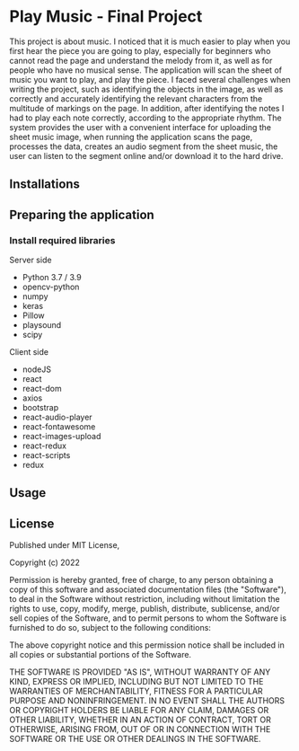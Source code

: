 # Play Music - Final Project
This project is about music. I noticed that it is much easier to play when you first hear the piece you are going to play, especially for beginners who cannot read the page and understand the melody from it, as well as for people who have no musical sense.
The application will scan the sheet of music you want to play, and play the piece.
I faced several challenges when writing the project, such as identifying the objects in the image, as well as correctly and accurately identifying the relevant characters from the multitude of markings on the page. In addition, after identifying the notes I had to play each note correctly, according to the appropriate rhythm.
The system provides the user with a convenient interface for uploading the sheet music image, when running the application scans the page, processes the data, creates an audio segment from the sheet music, the user can listen to the segment online and/or download it to the hard drive.

## Installations
## Preparing the application


### Install required libraries

Server side
- Python 3.7 / 3.9
- opencv-python
- numpy
- keras
- Pillow
- playsound
- scipy

Client side
- nodeJS
- react
- react-dom
- axios
- bootstrap
- react-audio-player
- react-fontawesome
- react-images-upload
- react-redux
- react-scripts
- redux


## Usage




## License

Published under MIT License,

Copyright (c) 2022

Permission is hereby granted, free of charge, to any person obtaining a copy
of this software and associated documentation files (the "Software"), to deal
in the Software without restriction, including without limitation the rights
to use, copy, modify, merge, publish, distribute, sublicense, and/or sell
copies of the Software, and to permit persons to whom the Software is
furnished to do so, subject to the following conditions:

The above copyright notice and this permission notice shall be included in all
copies or substantial portions of the Software.

THE SOFTWARE IS PROVIDED "AS IS", WITHOUT WARRANTY OF ANY KIND, EXPRESS OR
IMPLIED, INCLUDING BUT NOT LIMITED TO THE WARRANTIES OF MERCHANTABILITY,
FITNESS FOR A PARTICULAR PURPOSE AND NONINFRINGEMENT. IN NO EVENT SHALL THE
AUTHORS OR COPYRIGHT HOLDERS BE LIABLE FOR ANY CLAIM, DAMAGES OR OTHER
LIABILITY, WHETHER IN AN ACTION OF CONTRACT, TORT OR OTHERWISE, ARISING FROM,
OUT OF OR IN CONNECTION WITH THE SOFTWARE OR THE USE OR OTHER DEALINGS IN THE
SOFTWARE.
